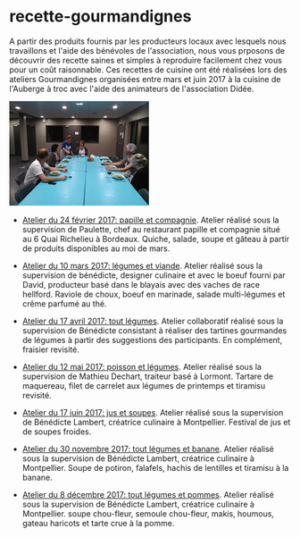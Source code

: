 # recette-gourmandignes
A partir des produits fournis par les producteurs locaux avec lesquels nous travaillons et l'aide des bénévoles de l'association, nous vous prposons de découvrir des recette saines et simples à reproduire facilement chez vous pour un coût raisonnable.
Ces recettes de cuisine ont été réalisées lors des ateliers Gourmandignes organisées entre mars et juin 2017 à la cuisine de l'Auberge à troc avec l'aide des animateurs de l'association Didée.

![Gourmandignes à table](https://raw.githubusercontent.com/akakeronos/recette-gourmandignes/master/images/smallIMG_20170310_203639.jpg)

* [Atelier du 24 février 2017: papille et compagnie](https://akakeronos.github.io/daktary/#akakeronos/recette-gourmandignes/blob/master/atelier-2017-02-24/index.md). Atelier réalisé sous la supervision de Paulette, chef au restaurant papille et compagnie situé au 6 Quai Richelieu à Bordeaux. Quiche, salade, soupe et gâteau à partir de produits disponibles au moi de mars.

* [Atelier du 10 mars 2017: légumes et viande](https://akakeronos.github.io/daktary/#akakeronos/recette-gourmandignes/blob/master/atelier-2017-03-10/index.md). Atelier réalisé sous la supervision de bénédicte, designer culinaire et avec le boeuf fourni par David, producteur basé dans le blayais avec des vaches de race hellford. Raviole de choux, boeuf en marinade, salade multi-légumes et crême parfumé au thé.

* [Atelier du 17 avril 2017: tout légumes](https://akakeronos.github.io/daktary/#akakeronos/recette-gourmandignes/blob/master/atelier-2017-04-17/index.md). Atelier collaboratif réalisé sous la supervision de Bénédicte consistant à réaliser des tartines gourmandes de légumes à partir des suggestions des participants. En complément, fraisier revisité.

* [Atelier du 12 mai 2017: poisson et légumes](https://akakeronos.github.io/daktary/#akakeronos/recette-gourmandignes/blob/master/atelier-2017-05-12/introduction.md). Atelier réalisé sous la supervision de Mathieu Dechart, traiteur basé à Lormont. Tartare de maquereau, filet de carrelet aux légumes de printemps et tiramisu revisité.

* [Atelier du 17 juin 2017: jus et soupes](https://akakeronos.github.io/daktary/#akakeronos/recette-gourmandignes/blob/master/atelier-2017-06-17/introduction.md). Atelier réalisé sous la supervision de Bénédicte Lambert, créatrice culinaire à Montpellier. Festival de jus et de soupes froides.

* [Atelier du 30 novembre 2017: tout légumes et banane](https://akakeronos.github.io/daktary/#akakeronos/recette-gourmandignes/blob/master/atelier-2017-11-30/introduction.md). Atelier réalisé sous la supervision de Bénédicte Lambert, créatrice culinaire à Montpellier. Soupe de potiron, falafels, hachis de lentilles et tiramisu à la banane.


* [Atelier du 8 décembre 2017: tout légumes et pommes](https://akakeronos.github.io/daktary/#akakeronos/recette-gourmandignes/blob/master/atelier-2017-12-08/introduction.md). Atelier réalisé sous la supervision de Bénédicte Lambert, créatrice culinaire à Montpellier. soupe chou-fleur, semoule chou-fleur, makis, houmous, gateau haricots et tarte crue à la pomme.
